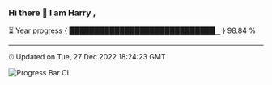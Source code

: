 ### Hi there 👋 I am Harry , 

⏳ Year progress { █████████████████████████████▁ } 98.84 %

---

⏰ Updated on Tue, 27 Dec 2022 18:24:23 GMT

![Progress Bar CI](https://github.com/duykhang68/duykhang68/workflows/Progress%20Bar%20CI/badge.svg)
